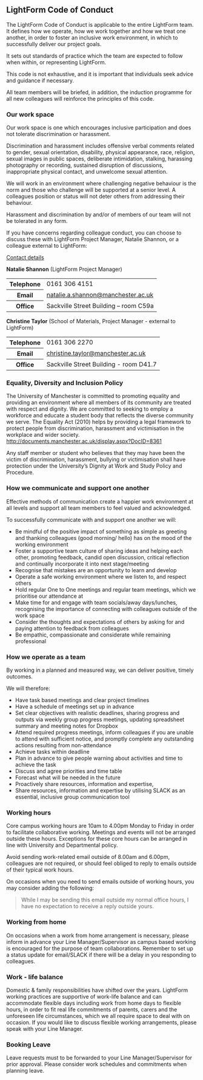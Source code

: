## LightForm Code of Conduct

The LightForm Code of Conduct is applicable to the entire LightForm team. It defines how we operate, how we work together and how we treat one another, in order to foster an inclusive work environment, in which to successfully deliver our project goals.

It sets out standards of practice which the team are expected to follow when within, or representing LightForm.  

This code is not exhaustive, and it is important that individuals seek advice and guidance if necessary. 

All team members will be briefed, in addition, the induction programme for all new colleagues will reinforce the principles of this code. 


### Our work space

Our work space is one which encourages inclusive participation and does not tolerate discrimination or harassment.

Discrimination and harassment includes offensive verbal comments related to gender, sexual orientation, disability, physical appearance, race, religion, sexual images in public spaces, deliberate intimidation, stalking, harassing photography or recording, sustained disruption of discussions, inappropriate physical contact, and unwelcome sexual attention.

We will work in an environment where challenging negative behaviour is the norm and those who challenge will be supported at a senior level.
A colleagues position or status will not deter others from addressing their behaviour. 

Harassment and discrimination by and/or of members of our team will not be tolerated in any form. 

If you have concerns regarding colleague conduct, you can choose to discuss these with LightForm Project Manager, Natalie Shannon, or a colleague external to LightForm:

<u>Contact details</u>

**Natalie Shannon** (LightForm Project Manager)

<table class="vertical-header smaller">
  <tr>
      <th>Telephone</th>
      <td>0161 306 4151</td>
  </tr>
  <tr>
      <th>Email</th>
      <td><a href="mailto:natalie.a.shannon@manchester.ac.uk">natalie.a.shannon@manchester.ac.uk</a></td>
  </tr>
  <tr>
      <th>Office</th>
      <td>Sackville Street Building – room C59a</td>            
  </tr>
</table>

**Christine Taylor** (School of Materials, Project Manager - external to LightForm)

<table class="vertical-header smaller">
  <tr>
      <th>Telephone</th>
      <td>0161 306 2270</td>
  </tr>
  <tr>
      <th>Email</th>
      <td><a href="mailto:christine.taylor@manchester.ac.uk">christine.taylor@manchester.ac.uk</a></td>
  </tr>
  <tr>
      <th>Office</th>
      <td>Sackville Street Building - room D41.7</td>            
  </tr>
</table>

### Equality, Diversity and Inclusion Policy 

The University of Manchester is committed to promoting equality and providing an environment where all members of its community are treated with respect and dignity. We are committed to seeking to employ a workforce and educate a student body that reflects the diverse community we serve. The Equality Act (2010) helps by providing a legal framework to protect people from discrimination, harassment and victimisation in the workplace and wider society. http://documents.manchester.ac.uk/display.aspx?DocID=8361

Any staff member or student who believes that they may have been the victim of discrimination, harassment, bullying or victimisation shall have protection under the University’s Dignity at Work and Study Policy and Procedure.


### How we communicate and support one another

Effective methods of communication create a happier work environment at all levels and support all team members to feel valued and acknowledged.

To successfully communicate with and support one another we will:

-	Be mindful of the positive impact of something as simple as greeting and thanking colleagues (good morning/ hello) has on the mood of the working environment
-	Foster a supportive team culture of sharing ideas and helping each other, promoting feedback, candid open discussion, critical reflection and continually incorporate it into next stage/meeting
-	Recognise that mistakes are an opportunity to learn and develop
-	Operate a safe working environment where we listen to, and respect others 
-	Hold regular One to One meetings and regular team meetings, which we prioritise our attendance at 
-	Make time for and engage with team socials/away days/lunches, recognising the importance of connecting with colleagues outside of the work space
-	Consider the thoughts and expectations of others by asking for and paying attention to feedback from colleagues
-	Be empathic, compassionate and considerate while remaining professional

### How we operate as a team

By working in a planned and measured way, we can deliver positive, timely outcomes. 

We will therefore:  

-	Have task based meetings and clear project timelines
-	Have a schedule of meetings set up in advance
-	Set clear objectives with realistic deadlines, sharing progress and outputs via weekly group progress meetings, updating spreadsheet summary and meeting notes for Dropbox
-	Attend required progress meetings, inform colleagues if you are unable to attend with sufficient notice, and promptly complete any outstanding actions resulting from non-attendance
-	Achieve tasks within deadline
-	Plan in advance to give people warning about activities and time to achieve the task
-	Discuss and agree priorities and time table
-	Forecast  what will be needed in the future
-	Proactively share resources, information and expertise, 
-	Share resources, information and expertise by utilising SLACK as an essential, inclusive group communication tool  



### Working hours

Core campus working hours are 10am to 4.00pm Monday to Friday in order to facilitate collaborative working. Meetings and events will not be arranged outside these hours. 
Exceptions for these core hours can be arranged in line with University and Departmental policy.

Avoid sending work-related email outside of 8.00am and 6.00pm, colleagues are not required, or should feel obliged to reply to emails outside of their typical work hours.

On occasions when you need to send emails outside of working hours, you may consider adding the following:

> While I may be sending this email outside my normal office hours, I have no expectation to receive a reply outside yours.

### Working from home

On occasions when a work from home arrangement is necessary, please inform in advance your Line Manager/Supervisor as campus based working is encouraged for the purpose of team collaborations. Remember to set up a status update for email/SLACK if there will be a delay in you responding to colleagues.

### Work - life balance

Domestic & family responsibilities have shifted over the years. LightForm working practices are supportive of work-life balance and can accommodate flexible days including work from home days to flexible hours, in order to fit real life commitments of parents, carers and the unforeseen life circumstances, which we all require space to deal with on occasion.
If you would like to discuss flexible working arrangements, please speak with your Line Manager. 


### Booking Leave

Leave requests must to be forwarded to your Line Manager/Supervisor for prior approval. Please consider work schedules and commitments when planning leave.
